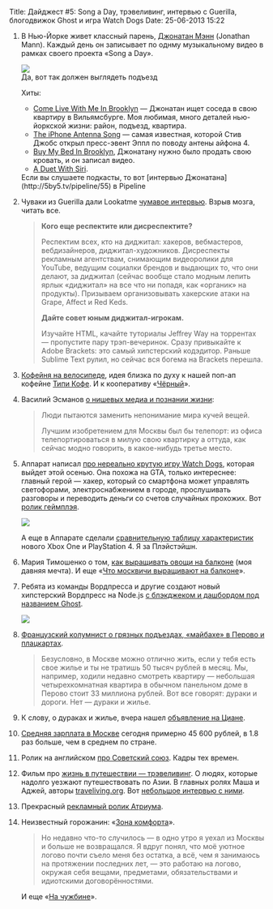 Title: Дайджест #5: Song a Day, трэвеливинг, интервью с Guerilla, блогодвижок Ghost и игра Watch Dogs
Date: 25-06-2013 15:22

1. В Нью-Йорке живет классный парень, [Джонатан Мэнн](http://jonathanmann.net) (Jonathan Mann). Каждый день он записывает по однму музыкальному видео в рамках своего проекта «Song a Day».

	<img src="http://arturpaikin.com/media/2013/06/jonathan-porch.jpg" class="small-image">
	<figcaption>Да, вот так должен выглядеть подъезд</figcaption>

	Хиты:
	* [Come Live With Me In Brooklyn](http://www.youtube.com/watch?v=VZJqUyS5tvc) — Джонатан ищет соседа в свою квартиру в Вильямсбурге. Моя любимая, много деталей нью-йоркской жизни: район, подъезд, квартира.
	* [The iPhone Antenna Song](http://www.youtube.com/watch?v=VKIcaejkpD4) — cамая известная, которой Стив Джобс открыл пресс-эвент Эппл по поводу антены айфона 4.
	* [Buy My Bed In Brooklyn](http://www.youtube.com/watch?v=OtT1inUGqyk), Джонатану нужно было продать свою кровать, и он записал видео.
	* [A Duet With Siri](http://www.youtube.com/watch?v=hckrig2BwNY).
	
	<aside class="side-note">Если вы слушаете подкасты, то вот [интервью Джонатана](http://5by5.tv/pipeline/55) в Pipeline</aside>
	
2. Чуваки из Guerilla дали Lookatme [чумавое интервью](http://www.lookatme.ru/mag/media/media_interview/191421-guerrilla). Взрыв мозга, читать все.

    > **Кого еще респектите или дисреспектите?**
    >
	> Респектим всех, кто на диджитал: хакеров, вебмастеров, вебдизайнеров, диджитал-художников. Дисреспекты рекламным агентствам, снимающим видеоролики для YouTube, ведущим социалки брендов и выдающих то, что они делают, за диджитал (сейчас вообще стало модным лепить ярлык «диджитал» на все что ни попадя, как «органик» на продукты). Призываем организовывать хакерские атаки на Grape, Affect и Red Keds.
	>
    > **Дайте совет юным диджитал-игрокам.**
    >
    > Изучайте HTML, качайте туториалы Jeffrey Way на торрентах — пропустите пару трэп-вечеринок. Сразу привыкайте к Adobe Brackets: это самый хипстерский кодэдитор. Раньше Sublime Text рулил, но сейчас вся богема на Brackets перешла.
    
3. [Кофейня на велосипеде](http://www.the-village.ru/village/food/food/127573-lichnyy-opyt-velokofeynya), идея близка по духу к нашей поп-ап кофейне [Типи Кофе](https://www.facebook.com/thetipicoffee). И к кооперативу «[Чёрный](https://www.facebook.com/chernyicooperative)».
    
4. Василий Эсманов [о нишевых медиа и познании жизни](http://vimeo.com/64330026 ): 

	> Люди пытаются заменить непонимание мира кучей вещей.
	>
	> Лучшим изобретением для Москвы был бы телепорт: из офиса телепортироваться в милую свою квартирку а оттуда, как сейчас модно говорить, в какое-нибудь третье место.
	
5. Аппарат написал [про нереально крутую игру Watch Dogs](http://apparatmag.com/cult/watch-dogs/), которая выйдет этой осенью. Она похожа на GTA, только интереснее: главный герой — хакер, который со смартфона может управлять светофорами, электроснабжением в городе, прослушивать разговоры и переводить деньги со счетов случайных прохожих. Вот [ролик геймплэя](http://www.youtube.com/watch?v=FcMRkyoHKeA).

	<img src="http://arturpaikin.com/media/2013/06/watchdogs.jpg" class="small-image">

	А еще в Аппарате сделали [сравнительную таблицу характеристик](http://apparatmag.com/tech/xbox-one-vs-playstation-4/) нового Xbox One и PlayStation 4. Я за Плэйстэйшн.
	
6. Мария Тимошенко о том, [как выращивать овощи на балконе](http://mn.ru/moscow_people/20130522/347071119.html) (моя давняя мечта). И еще «[Что москвичи выращивают на балконе](http://www.the-village.ru/village/city/people/116295-sposoby-posadki-chto-i-kak-moskvichi-vyraschivayut-na-balkone)».

7. Ребята из команды Вордпресса и другие создают новый хипстерский Вордпресс на Node.js [с блэкджеком и дашбордом под названием Ghost](http://tryghost.org).
	
	<img src="http://arturpaikin.com/media/2013/06/ghost.jpg" class="small-image">

8. [Французский колумнист о грязных подъездах, «майбахе» в Перово и плацкартах](http://www.afisha.ru/article/francuzskij-kolumnist-o-grjaznih-pod-ezdah-majbahe-v-perovo-i-plackartah/).
	> Безусловно, в Москве можно отлично жить, если у тебя есть свое жилье и ты не тратишь 50 тысяч рублей в месяц. Мы, например, ходили недавно смотреть квартиру — небольшая четырехкомнатная квартира в обычном панельном доме в Перово стоит 33 миллиона рублей. Вот все говорят: дураки и дороги. Нет — дураки и жилье.

9. К слову, о дураках и жилье, вчера нашел [объявление на Циане](http://www.peeep.us/2c4bc1c5).
	
10. [Средняя зарплата в Москве](http://www.the-village.ru/village/city/city/120170-tsifra-dnya) сегодня примерно 45 600 рублей, в 1.8 раз больше, чем в среднем по стране.

11. Ролик на английском [про Советский союз](http://www.youtube.com/watch?feature=player_embedded&v=Itvdi-A-wkM). Кадры тех времен.

12. Фильм про [жизнь в путешествии — трэвеливинг](http://vimeo.com/51379423). О людях, которые надолго уезжают путешествовать по Азии. В главных ролях Маша и Аджей, авторы [traveliving.org](http://traveliving.org). Вот [небольшое интервью с ними](http://lifehacker.ru/2010/07/05/rasskaz-o-zhizni-v-puteshestvii-ot-avtorov-traveliving-org/).

13. Прекрасный [рекламный ролик Атриума](http://vimeo.com/52614324).

14. Неизвестный горожанин: «[Зона комфорта](http://www.the-village.ru/village/weekend/weekend/126071-guesswho-comfort-zone)».
	> Но недавно что-то случилось — в одно утро я уехал из Москвы и больше не возвращался. Я вдруг понял, что моё уютное логово почти съело меня без остатка, а всё, чем я занимаюсь на протяжении последних лет, — это работаю на логово, окружая себя вещами, предметами, обязательствами и идиотскими договорённостями.
	
	И еще «[На чужбине](http://www.the-village.ru/village/situation/columns/120925-guesswhoabroad)».